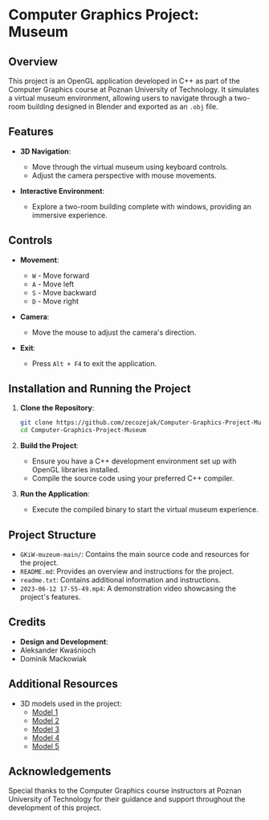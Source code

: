 # Computer Graphics Project: Museum

## Overview

This project is an OpenGL application developed in C++ as part of the Computer Graphics course at Poznan University of Technology. It simulates a virtual museum environment, allowing users to navigate through a two-room building designed in Blender and exported as an `.obj` file.

## Features

- **3D Navigation**:
  - Move through the virtual museum using keyboard controls.
  - Adjust the camera perspective with mouse movements.

- **Interactive Environment**:
  - Explore a two-room building complete with windows, providing an immersive experience.

## Controls

- **Movement**:
  - `W` - Move forward
  - `A` - Move left
  - `S` - Move backward
  - `D` - Move right

- **Camera**:
  - Move the mouse to adjust the camera's direction.

- **Exit**:
  - Press `Alt + F4` to exit the application.

## Installation and Running the Project

1. **Clone the Repository**:

   ```bash
   git clone https://github.com/zecozejak/Computer-Graphics-Project-Museum.git
   cd Computer-Graphics-Project-Museum
   ```

2. **Build the Project**:

   - Ensure you have a C++ development environment set up with OpenGL libraries installed.
   - Compile the source code using your preferred C++ compiler.

3. **Run the Application**:

   - Execute the compiled binary to start the virtual museum experience.

## Project Structure

- `GKiW-muzeum-main/`: Contains the main source code and resources for the project.
- `README.md`: Provides an overview and instructions for the project.
- `readme.txt`: Contains additional information and instructions.
- `2023-06-12 17-55-49.mp4`: A demonstration video showcasing the project's features.

## Credits

- **Design and Development**:
- Aleksander Kwaśnioch
- Dominik Maćkowiak
  

## Additional Resources

- 3D models used in the project:
  - [Model 1](https://skfb.ly/6WNDX)
  - [Model 2](https://skfb.ly/6YwPH)
  - [Model 3](https://skfb.ly/on7IY)
  - [Model 4](https://skfb.ly/EIHL)
  - [Model 5](https://skfb.ly/oDxot)


## Acknowledgements

Special thanks to the Computer Graphics course instructors at Poznan University of Technology for their guidance and support throughout the development of this project. 
